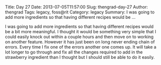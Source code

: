 Title: Day 27
Date: 2013-07-05T11:57:00
Slug: thengrad-day-27
Author: thengrad
Tags: legacy, foss@rit
Category: legacy
Summary: I was going to add more ingredients so that having different recipes would be ... 

I was going to add more ingredients so that having different recipes would be
a bit more meaningful. I thought it would be something very simple that I
could easily knock out within a couple hours and then move on to working on
another feature. However it has just been on long never ending chain of
errors. Every time I fix one of the errors another one comes up. It will take
a lot longer to go through and fix all the changes required to add in the
strawberry ingredient than I thought but I should still be able to do it
easily.

